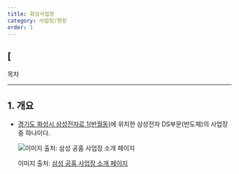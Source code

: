 ```yaml
---
title: 화성사업장
category: 사업장/현장
order: 1
---
```


[
----------

목차

----------

## 1. 개요

-   [경기도 화성시 삼성전자로 1(반월동)](https://naver.me/FXZkeF6D)에 위치한 삼성전자 DS부문(반도체)의 사업장중 하나이다.
    
    ![이미지 출처: 삼성 공홈 사업장 소개 페이지](https://images.samsung.com/is/image/samsung/p5/sec/aboutsamsung/2019/company/divisions/1126/samsung-sec-hwasung-office.jpg?$ORIGIN_JPG$)
    
    이미지 출처: [삼성 공홈 사업장 소개 페이지](https://www.samsung.com/sec/aboutsamsung/company/divisions/)


<!--stackedit_data:
eyJoaXN0b3J5IjpbLTE2MTQxNTgxNTIsLTc2OTYzNzg5NCwyMT
A3MTQ4MjkxLDEwNDU2NDgxNDhdfQ==
-->